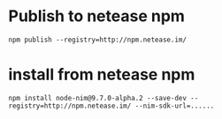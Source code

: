 # Publish to netease npm

```
npm publish --registry=http://npm.netease.im/
```

# install from netease npm

```
npm install node-nim@9.7.0-alpha.2 --save-dev --registry=http://npm.netease.im/ --nim-sdk-url=......
```

